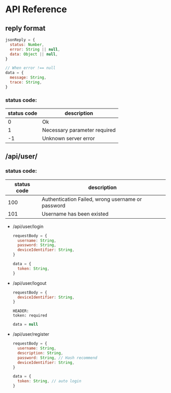 # API Reference
## reply format
```js
jsonReply = {
  status: Number,
  error: String || null,
  data: Object || null,
}
```
```js
// When error !== null
data = {
  message: String,
  trace: String,
}
```
### status code:
| status code | description                  |
| ----------- | ---------------------------- |
| 0           | Ok                           |
| 1           | Necessary parameter required |
| -1          | Unknown server error         |

## /api/user/
### status code:
| status code | description                                       |
| ----------- | ------------------------------------------------- |
| 100         | Authentication Failed, wrong username or password |
| 101         | Username has been existed                         |

- /api/user/login
  ```js
  requestBody = {
    username: String,
    password: String,
    deviceIdentifier: String,
  }
  ```
  ```js
  data = {
    token: String,
  }
  ```

- /api/user/logout
  ```js
  requestBody = {
    deviceIdentifier: String,
  }
  ```

  ```http
  HEADER:
  token: required
  ```

  ```js
  data = null
  ```

- /api/user/register

  ```js
  requestBody = {
    username: String,
    description: String,
    password: String, // Hash recommend
    deviceIdentifier: String,
  }
  ```

  ```js
  data = {
    token: String, // auto login
  }
  ```

  